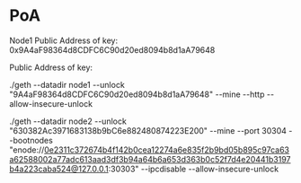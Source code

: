 # PoA 

Node1 
Public Address of key: 0x9A4aF98364d8CDFC6C90d20ed8094b8d1aA79648

Public Address of key: 

./geth --datadir node1 --unlock "9A4aF98364d8CDFC6C90d20ed8094b8d1aA79648" --mine --http --allow-insecure-unlock

./geth --datadir node2 --unlock "630382Ac3971683138b9bC6e882480874223E200" --mine --port 30304 --bootnodes "enode://0e2311c372674b4f142b0cea12274a6e835f2b9bd05b895c97ca63a62588002a77adc613aad3df3b94a64b6a653d363b0c52f7d4e20441b3197b4a223caba524@127.0.0.1:30303" --ipcdisable --allow-insecure-unlock






